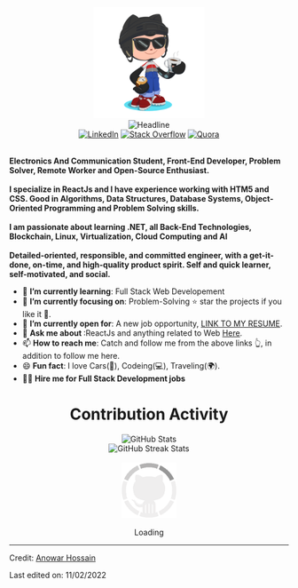 
<!--
**anowar265/anowar265** is a ✨ _special_ ✨ repository because its `README.md` (this file) appears on your GitHub profile.

Here are some ideas to get you started:

- 🔭 I’m currently working on ...
- 🌱 I’m currently learning ...
- 👯 I’m looking to collaborate on ...
- 🤔 I’m looking for help with ...
- 💬 Ask me about ...
- 📫 How to reach me: ...
- 😄 Pronouns: ...
- ⚡ Fun fact: ...
-->


<div>
    <div align=center>
        <img src="https://raw.githubusercontent.com/AhmedFathyDev/AhmedFathyDev/main/GitHub.png" alt="GitHub Octocat Drinking a Cup of Coffee" height="200">
    </div>
    <div align=center>
        <img src="https://readme-typing-svg.herokuapp.com?color=%236FDA44&size=32&center=true&vCenter=true&width=600&height=50&lines=Hi+Traveller+I'm+Anowar+%F0%9F%91%8B;Electronics+and+Comm.+Student;Front-End+Developer;Problem+Solver;Remote+Worker;Open-Source+Enthusiast" alt="Headline" />
    </div>
    <div align=center>
        <a href="https://www.linkedin.com/in/hossainanowaroffical/"><img src="https://img.shields.io/badge/Linkedin-0077b5?style=flat&logo=linkedin" alt="LinkedIn" /></a>
        <a href="https://stackoverflow.com/users/17870436/anowar-hossain"><img src="https://img.shields.io/badge/Stack Overflow-f48024?style=flat&logo=stackoverflow&logoColor=white" alt="Stack Overflow" /></a>
        <a href="https://www.quora.com/profile/ANOWAR-HOSSAIN-102"><img src="https://img.shields.io/badge/Quora-B92B27?style=flat&logo=quora" alt="Quora" /></a>    
    </div>
    <div align=left>
        <br>
        <p>
            <strong>
                Electronics And Communication Student, Front-End Developer, Problem Solver, Remote Worker and Open-Source Enthusiast.<br><br>
                I specialize in ReactJs and I have experience working with HTM5 and CSS. Good in Algorithms, Data Structures, Database Systems, Object-Oriented Programming and Problem Solving skills.<br><br>
                I am passionate about learning .NET, all Back-End Technologies, Blockchain, Linux, Virtualization, Cloud Computing and AI<br><br>
                Detailed-oriented, responsible, and committed engineer, with a get-it-done, on-time, and high-quality product spirit. Self and quick learner, self-motivated, and social.
            </strong>
        </p>
        <ul>
            <li>🌱 <b>I’m currently learning</b>: Full Stack Web Developement </li>
            <li>🎯 <b>I’m currently focusing on</b>: Problem-Solving ⭐️ star the projects if you like it 🤩.</li>
            <li>🤔 <b>I’m currently open for</b>: A new job opportunity, <a href="https://drive.google.com/file/d/1c1Khw4m1KxCCOExYGkBzMKoxQV5zUiSV/view?usp=sharing">LINK TO MY RESUME</a>.</li>
            <li>💬 <b>Ask me about </b>:ReactJs and anything related to Web <a href="https://github.com/anowar265/anowar265/issues">Here</a>.</li>
            <li>📫 <b>How to reach me</b>: Catch and follow me from the above links 👆, in addition to follow me here.</li>
            <li>😄 <b>Fun fact</b>: I love Cars(🚗), Codeing(💻), Traveling(🌍).</li>
            <li>👨‍💻 <b>Hire me for Full Stack Development jobs</b>
        </ul>
    </div>
    <div align=center>
        <h1>Contribution Activity</h1>
        <img src="https://github-readme-stats.vercel.app/api?username=anowar265&title_color=6FDA44&text_color=FFFFFF&show_icons=true&icon_color=6FDA44&include_all_commits=true&count_private=true&theme=dark" alt="GitHub Stats" height="200" />
        <br>
        <!--
        <img src="https://github-readme-stats.vercel.app/api/top-langs?username=anowar265&layout=compact&title_color=6FDA44&text_color=FFFFFF&theme=dark" alt="GitHub Most Used Languages" height="200" />
        <br>
        -->
        <img src="https://github-readme-streak-stats.herokuapp.com/?user=anowar265&theme=dark&date_format=j%20M%5B%20Y%5D&currStreakLabel=6FDA44&fire=6FDA44&ring=6FDA44" alt="GitHub Streak Stats" height="200" />
        <br>
        <br>
    </div>
    <div align=center>
        <img src="https://raw.githubusercontent.com/AhmedFathyDev/AhmedFathyDev/main/GitHub.gif" alt="GitHub Octocat Logo" height="100">
        <p>Loading</p>
    </div>
</div>

------

Credit: [Anowar Hossain](https://github.com/anowar265)

Last edited on: 11/02/2022
